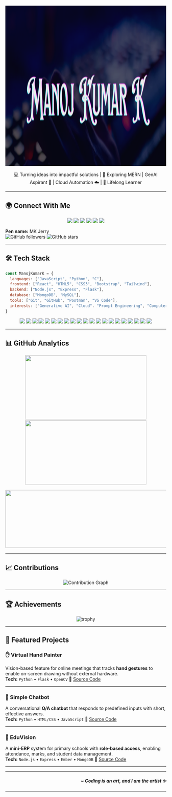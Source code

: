 <p align="center">
  <img src="Logo.png" alt="Logo" width="1250" height="500">
</p>




<p align="center">
💻 Turning ideas into impactful solutions | 🌱 Exploring MERN | GenAI Aspirant 🤖 | Cloud Automation ☁️
 | 🚀 Lifelong Learner  
</em>
</p>

---

## 🌍 Connect With Me


<p align="center">
  <a href="https://mkjerry.netlify.app"><img src="https://img.shields.io/badge/Portfolio-000?style=for-the-badge&logo=vercel&logoColor=white"></a>
  <a href="https://www.linkedin.com/in/manoj-kumar-k-27b338250"><img src="https://img.shields.io/badge/LinkedIn-0A66C2?style=for-the-badge&logo=linkedin&logoColor=white"></a>
  <a href="mailto:mkjerry.dev@gmail.com"><img src="https://img.shields.io/badge/Email-D14836?style=for-the-badge&logo=gmail&logoColor=white"></a>
  <a href="https://leetcode.com/MKJerry_dev"><img src="https://img.shields.io/badge/LeetCode-FFA116?style=for-the-badge&logo=leetcode&logoColor=black"></a>
  <a href="https://discord.com/users/mkjerry"><img src="https://img.shields.io/badge/Discord-5865F2?style=for-the-badge&logo=discord&logoColor=white"></a>
  <a href="https://x.com/MKJerry_jr"><img src="https://img.shields.io/badge/Twitter (X)-000000?style=for-the-badge&logo=x&logoColor=white"></a>
</p>

**Pen name:** MK Jerry <br>
![GitHub followers](https://img.shields.io/github/followers/mkjerry-jr?style=social) 
![GitHub stars](https://img.shields.io/github/stars/mkjerry-jr?style=social)


---

## 🛠️ Tech Stack
```js
const ManojKumarK = {
  languages: ["JavaScript", "Python", "C"],
  frontend: ["React", "HTML5", "CSS3", "Bootstrap", "Tailwind"],
  backend: ["Node.js", "Express", "Flask"],
  database: ["MongoDB", "MySQL"],
  tools: ["Git", "GitHub", "Postman", "VS Code"],
  interests: ["Generative AI", "Cloud". "Prompt Engineering", "Computer Vision", "Automation"]
}

````
<p align="center">
  <!-- Languages -->
  <img src="https://img.shields.io/badge/JavaScript-F7DF1E?style=for-the-badge&logo=javascript&logoColor=black"/>
  <img src="https://img.shields.io/badge/Python-3776AB?style=for-the-badge&logo=python&logoColor=white"/>
 <img src="https://img.shields.io/badge/C-00599C?style=for-the-badge&logo=c&logoColor=white"/>
  
  
  <!-- Frontend -->
  <img src="https://img.shields.io/badge/HTML5-E34F26?style=for-the-badge&logo=html5&logoColor=white"/>
  <img src="https://img.shields.io/badge/CSS3-1572B6?style=for-the-badge&logo=css3&logoColor=white"/>
  <img src="https://img.shields.io/badge/React-61DAFB?style=for-the-badge&logo=react&logoColor=black"/>
  <img src="https://img.shields.io/badge/Bootstrap-7952B3?style=for-the-badge&logo=bootstrap&logoColor=white"/>
  <img src="https://img.shields.io/badge/TailwindCSS-06B6D4?style=for-the-badge&logo=tailwind-css&logoColor=white"/>
  
  <!-- Backend -->
  <img src="https://img.shields.io/badge/Node.js-339933?style=for-the-badge&logo=node.js&logoColor=white"/>
  <img src="https://img.shields.io/badge/Express-000000?style=for-the-badge&logo=express&logoColor=white"/>
  <img src="https://img.shields.io/badge/Flask-000000?style=for-the-badge&logo=flask&logoColor=white"/>
  
  <!-- Database -->
  <img src="https://img.shields.io/badge/MongoDB-47A248?style=for-the-badge&logo=mongodb&logoColor=white"/>
  <img src="https://img.shields.io/badge/MySQL-003B57?style=for-the-badge&logo=mysql&logoColor=white"/>
  
  <!-- Tools & Interests -->
  <img src="https://img.shields.io/badge/Git-F05032?style=for-the-badge&logo=git&logoColor=white"/>
  <img src="https://img.shields.io/badge/GitHub-181717?style=for-the-badge&logo=github&logoColor=white"/>
  <img src="https://img.shields.io/badge/Postman-FF6C37?style=for-the-badge&logo=postman&logoColor=white"/>
  <img src="https://img.shields.io/badge/VSCode-007ACC?style=for-the-badge&logo=visual-studio-code&logoColor=white"/>
  <img src="https://img.shields.io/badge/Generative%20AI-00FFFF?style=for-the-badge&logo=openai&logoColor=black"/>
  <img src="https://img.shields.io/badge/Prompt%20Engineering-FF00FF?style=for-the-badge&logo=gitlab&logoColor=white"/>
  <img src="https://img.shields.io/badge/Computer%20Vision-FFD700?style=for-the-badge&logo=opencv&logoColor=black"/>
  <img src="https://img.shields.io/badge/Automation-32CD32?style=for-the-badge&logo=robotframework&logoColor=white"/>
</p>

---

## 📊 GitHub Analytics


<!-- Top Row: GitHub Stats + Top Languages -->
<p align="center">
  <img src="https://github-readme-stats.vercel.app/api?username=mkjerry-jr&show_icons=true&hide_title=true&count_private=true&hide_border=true&bg_color=000000&title_color=00BFFF&icon_color=00BFFF&text_color=FFFFFF" height="200" width="380"/>
  <img src="https://github-readme-stats.vercel.app/api/top-langs/?username=mkjerry-jr&layout=compact&theme=dark&hide_border=true" height="200" width="380"/>
</p>

<!-- Bottom Row: Streak Stats full width -->
<p align="center">
  <img src="https://streak-stats.demolab.com?user=mkjerry-jr&theme=dark&hide_border=true&border_radius=15&background=0d1117&fire=00FFFF&currStreakNum=00FFFF&sideNums=00FFFF&currStreakLabel=00FFFF" height="180" width="780"/>
</p>


---

## 📈 Contributions

<p align="center">
  <img src="https://github-readme-activity-graph.vercel.app/graph?username=mkjerry-jr&bg_color=000000&color=00BFFF&line=00BFFF&point=00BFFF&area=true&hide_border=true" alt="Contribution Graph" width="1200" height="580"/>
</p>


---

## 🏆 Achievements

<p align="center">
  <img src="https://github-profile-trophy.vercel.app/?username=Mkjerry-jr&theme=onedark&row=1&column=6" alt="trophy" />
</p>

---

## 📌 Featured Projects

### ✋ Virtual Hand Painter

Vision-based feature for online meetings that tracks **hand gestures** to enable on-screen drawing without external hardware.<br>
**Tech:** `Python` • `Flask` • `OpenCV`
🔗 [Source Code](https://github.com/Mkjerry-jr/virtual-painter-web)

---

### 💬 Simple Chatbot

A conversational **Q/A chatbot** that responds to predefined inputs with short, effective answers.<br>
**Tech:** `Python` • `HTML/CSS` • `JavaScript`
🔗 [Source Code](https://github.com/Mkjerry-jr/Chatbot) 

---

### 🏫 EduVision

A **mini-ERP** system for primary schools with **role-based access**, enabling attendance, marks, and student data management.<br>
**Tech:** `Node.js` • `Express` • `Ember` • `MongoDB`
🔗 [Source Code](https://github.com/Mkjerry-jr/eduvision_new)

---


---



<h5 align="right"> ~ Coding is an art, and I am the artist ✨</h5>





---
